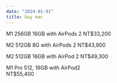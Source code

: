 ```yaml
---
date: "2024-01-01"
title: buy mac
---
```


M1 256GB 16GB with AirPods 2
NT$33,200

M2 512GB 8G  with AirPods 2
NT$43,900

M2 512GB 16GB with AirPod 2
NT$49,300

M1 Pro 512, 16GB  with AirPod2  
NT$55,400
